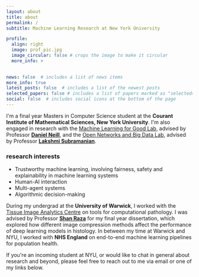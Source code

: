 ```yaml
---
layout: about
title: about
permalink: /
subtitle: Machine Learning Research at New York University

profile:
  align: right
  image: prof_pic.jpg
  image_circular: false # crops the image to make it circular
  more_info: >
    

news: false  # includes a list of news items
more_info: true
latest_posts: false  # includes a list of the newest posts
selected_papers: false # includes a list of papers marked as "selected={true}"
social: false  # includes social icons at the bottom of the page
---
```


I'm a final year Masters in Computer Science student at the **Courant Institute of Mathematical Sciences, New York University**. I'm also engaged in research with the [Machine Learning for Good Lab](https://wp.nyu.edu/ml4good/), advised by Professor [**Daniel Neill**](https://cs.nyu.edu/~neill/), and the [Open Networks and Big Data Lab](https://nyunetworks.github.io/), advised by Professor [**Lakshmi Subramanian**](https://cs.nyu.edu/~lakshmi/Lakshmi/Home.html).

### research interests
* Trustworthy machine learning, involving fairness, safety and explainability in machine learning systems
* Human-AI interaction
* Multi-agent systems
* Algorithmic decision-making

During my undergrad at the **University of Warwick**, I worked with the [Tissue Image Analytics Centre](https://warwick.ac.uk/fac/cross_fac/tia/) on tools for computational pathology. I was advised by Professor [**Shan Raza**](https://warwick.ac.uk/fac/sci/dcs/people/shan_raza) for my final year dissertation, which explored how different image compression methods affect the performance of deep learning models in histology. In between my time at Warwick and NYU, I worked with **NHS England** on end-to-end machine learning pipelines for population health.

If you're an incoming student at NYU, or would like to chat in general about research and beyond, please feel free to reach out to me via email or one of my links below.
